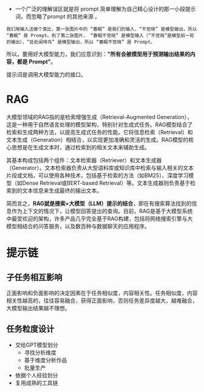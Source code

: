 
- 一个广泛的理解误区就是将 prompt 简单理解为自己精心设计的那一小段提示词，而忽略了prompt 的其他来源 。
```
我们用输入法做个类比，第一张图片中的 “春眠” 是我们的输入，“不觉晓” 是模型输出，所以 “春眠” 是 Prompt。到了第二张图片， “春眠不觉晓” 是模型输入（“不觉晓”是模型前一轮的输出），“处处闻啼鸟” 是模型输出，所以 “春眠不觉晓” 是 Prompt。
```

所以，要用好大模型能力，我们应意识到：**"所有会被模型用于预测输出结果的内容，都是 Prompt"**。

提示词是调用大模型能力的接口。

# RAG

大模型领域的RAG指的是检索增强生成（Retrieval-Augmented Generation），这是一种用于自然语言处理的模型架构，特别针对生成式任务。RAG模型结合了检索和生成两种方法，以提高生成式任务的性能。它将信息检索（Retrieval）和文本生成（Generation）相结合，以实现更加准确和灵活的生成。RAG模型的核心思想是在生成文本时，通过检索到的相关文本来辅助生成。

其基本构成包括两个组件：文本检索器（Retriever）和文本生成器（Generator）。文本检索器负责从大型语料库或知识库中检索与输入相关的文本片段或文档，可以使用各种技术，包括基于检索的方法（如BM25）、深度学习模型（如Dense Retrieval或BERT-based Retrieval）等。文本生成器则负责基于检索到的文本信息来生成最终的输出文本。

简而言之，**RAG就是搜索+大模型（LLM）提示的结合**，即在有搜索算法找到的信息作为上下文的情况下，让模型回答提出的查询。目前，RAG是基于大模型系统中最受欢迎的架构，许多产品几乎完全基于RAG构建，包括将网络搜索引擎与大模型相结合的问答服务，以及数百种与数据聊天的应用程序。

# 提示链

## 子任务相互影响

正面影响和负面影响的决定因素在于任务相似度，内容相关性。任务相似度，内容相关性越高的，往往容易融合，获得正面影响，否则任务差异度越大，越难融合，大模型输出结果越不理想。

## 任务粒度设计

- 交给GPT模型划分
  - 寻找分析维度
  - 基于维度分析作品
  - 批量生产
- 依据个人经验划分
- 复用成熟的工具链